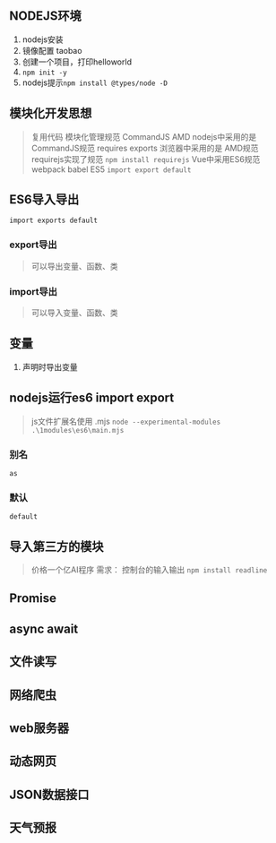## NODEJS环境
1. nodejs安装
2. 镜像配置 taobao
3. 创建一个项目，打印helloworld
4. `npm init -y`
5. nodejs提示`npm install @types/node -D`

## 模块化开发思想
> 复用代码
> 模块化管理规范 CommandJS AMD
> nodejs中采用的是 CommandJS规范 requires  exports
> 浏览器中采用的是 AMD规范 requirejs实现了规范
    `npm install requirejs`
> Vue中采用ES6规范  webpack babel ES5
  `import export default`

## ES6导入导出
`import exports default`
### export导出
> 可以导出变量、函数、类
###  import导出
> 可以导入变量、函数、类

## 变量
1. 声明时导出变量

## nodejs运行es6 import export
> js文件扩展名使用 .mjs
`node --experimental-modules .\1modules\es6\main.mjs`

### 别名
`as`

### 默认
`default`

## 导入第三方的模块
> 价格一个亿AI程序
需求：
  控制台的输入输出
`npm install readline`


## Promise

## async await

## 文件读写

## 网络爬虫

## web服务器

## 动态网页

## JSON数据接口

## 天气预报

